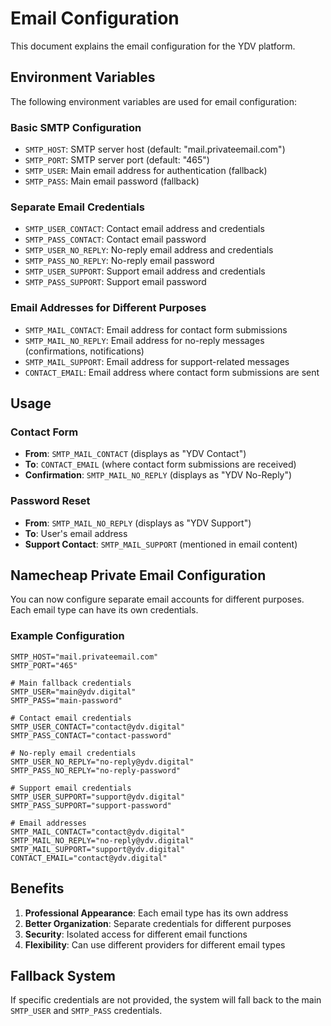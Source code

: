 <!-- @format -->

# Email Configuration

This document explains the email configuration for the YDV platform.

## Environment Variables

The following environment variables are used for email configuration:

### Basic SMTP Configuration

- `SMTP_HOST`: SMTP server host (default: "mail.privateemail.com")
- `SMTP_PORT`: SMTP server port (default: "465")
- `SMTP_USER`: Main email address for authentication (fallback)
- `SMTP_PASS`: Main email password (fallback)

### Separate Email Credentials

- `SMTP_USER_CONTACT`: Contact email address and credentials
- `SMTP_PASS_CONTACT`: Contact email password
- `SMTP_USER_NO_REPLY`: No-reply email address and credentials
- `SMTP_PASS_NO_REPLY`: No-reply email password
- `SMTP_USER_SUPPORT`: Support email address and credentials
- `SMTP_PASS_SUPPORT`: Support email password

### Email Addresses for Different Purposes

- `SMTP_MAIL_CONTACT`: Email address for contact form submissions
- `SMTP_MAIL_NO_REPLY`: Email address for no-reply messages (confirmations,
  notifications)
- `SMTP_MAIL_SUPPORT`: Email address for support-related messages
- `CONTACT_EMAIL`: Email address where contact form submissions are sent

## Usage

### Contact Form

- **From**: `SMTP_MAIL_CONTACT` (displays as "YDV Contact")
- **To**: `CONTACT_EMAIL` (where contact form submissions are received)
- **Confirmation**: `SMTP_MAIL_NO_REPLY` (displays as "YDV No-Reply")

### Password Reset

- **From**: `SMTP_MAIL_NO_REPLY` (displays as "YDV Support")
- **To**: User's email address
- **Support Contact**: `SMTP_MAIL_SUPPORT` (mentioned in email content)

## Namecheap Private Email Configuration

You can now configure separate email accounts for different purposes. Each email
type can have its own credentials.

### Example Configuration

```env
SMTP_HOST="mail.privateemail.com"
SMTP_PORT="465"

# Main fallback credentials
SMTP_USER="main@ydv.digital"
SMTP_PASS="main-password"

# Contact email credentials
SMTP_USER_CONTACT="contact@ydv.digital"
SMTP_PASS_CONTACT="contact-password"

# No-reply email credentials
SMTP_USER_NO_REPLY="no-reply@ydv.digital"
SMTP_PASS_NO_REPLY="no-reply-password"

# Support email credentials
SMTP_USER_SUPPORT="support@ydv.digital"
SMTP_PASS_SUPPORT="support-password"

# Email addresses
SMTP_MAIL_CONTACT="contact@ydv.digital"
SMTP_MAIL_NO_REPLY="no-reply@ydv.digital"
SMTP_MAIL_SUPPORT="support@ydv.digital"
CONTACT_EMAIL="contact@ydv.digital"
```

## Benefits

1. **Professional Appearance**: Each email type has its own address
2. **Better Organization**: Separate credentials for different purposes
3. **Security**: Isolated access for different email functions
4. **Flexibility**: Can use different providers for different email types

## Fallback System

If specific credentials are not provided, the system will fall back to the main
`SMTP_USER` and `SMTP_PASS` credentials.
